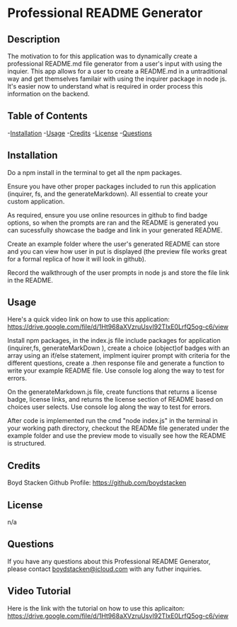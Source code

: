 # Professional README Generator

## Description

The motivation to for this application was to dynamically create a professional README.md file generator from a user's input with using the inquier. This app allows for a user to create a README.md in a untraditional way and get themselves familair with using the inquirer package in node js. It's easier now to understand what is required in order process this information on the backend.

## Table of Contents

-[Installation](#installation)
-[Usage](#usage)
-[Credits](#credits)
-[License](#license)
-[Questions](#questions)

## Installation

Do a npm install in the terminal to get all the npm packages.

Ensure you have other proper packages included to run this application (inquirer, fs, and the generateMarkdown). All essential to create your custom application. 

As required, ensure you use online resources in github to find badge options, so when the prompts are ran and the README is generated you can sucessfully showcase the badge and link in your generated README.

Create an example folder where the user's generated README can store and you can view how user in put is displayed (the preview file works great for a formal replica of how it will look in github).

Record the walkthrough of the user prompts in node js and store the file link in the README.

## Usage

Here's a quick video link on how to use this application: https://drive.google.com/file/d/1Ht968aXVzruUsvI92TIxE0LrfQ5og-c6/view

Install npm packages, in the index.js file include packages for application (inquirer,fs, generateMarkDown ), create a choice (object)of badges with an array using an if/else statement, implment iquirer prompt with criteria for the different questions, create a .then response file and generate a function to write your example README file. Use console log along the way to test for errors.

On the generateMarkdown.js file, create functions that returns a license badge, license links, and returns the license section of README based on choices user selects. Use console log along the way to test for errors.

After code is implemented run the cmd "node index.js" in the terminal in your working path directory, checkout the READMe file generated under the example folder and use the preview mode to visually see how the README is structured.

## Credits

Boyd Stacken
Github Profile: https://github.com/boydstacken

## License

n/a

## Questions

If you have any questions about this Professional README Generator, please contact boydstacken@icloud.com with any futher inquiries.

## Video Tutorial

Here is the link with the tutorial on how to use this aplicaiton: https://drive.google.com/file/d/1Ht968aXVzruUsvI92TIxE0LrfQ5og-c6/view
